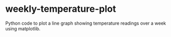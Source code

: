 # weekly-temperature-plot
Python code to plot a line graph showing temperature readings over a week using matplotlib.
